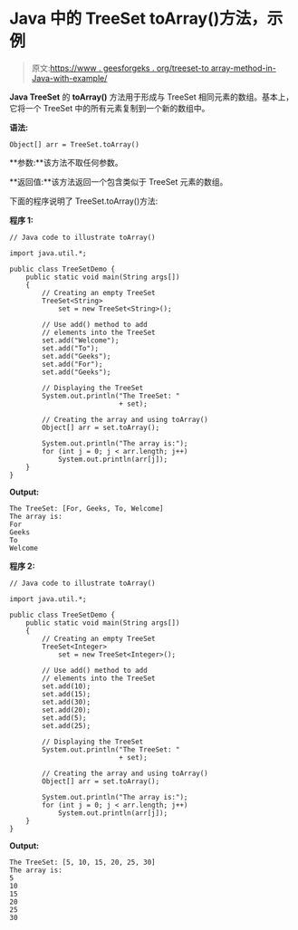 # Java 中的 TreeSet toArray()方法，示例

> 原文:[https://www . geesforgeks . org/treeset-to array-method-in-Java-with-example/](https://www.geeksforgeeks.org/treeset-toarray-method-in-java-with-example/)

**Java TreeSet** 的 **toArray()** 方法用于形成与 TreeSet 相同元素的数组。基本上，它将一个 TreeSet 中的所有元素复制到一个新的数组中。

**语法:**

```
Object[] arr = TreeSet.toArray()
```

**参数:**该方法不取任何参数。

**返回值:**该方法返回一个包含类似于 TreeSet 元素的数组。

下面的程序说明了 TreeSet.toArray()方法:

**程序 1:**

```
// Java code to illustrate toArray()

import java.util.*;

public class TreeSetDemo {
    public static void main(String args[])
    {
        // Creating an empty TreeSet
        TreeSet<String>
            set = new TreeSet<String>();

        // Use add() method to add
        // elements into the TreeSet
        set.add("Welcome");
        set.add("To");
        set.add("Geeks");
        set.add("For");
        set.add("Geeks");

        // Displaying the TreeSet
        System.out.println("The TreeSet: "
                           + set);

        // Creating the array and using toArray()
        Object[] arr = set.toArray();

        System.out.println("The array is:");
        for (int j = 0; j < arr.length; j++)
            System.out.println(arr[j]);
    }
}
```

**Output:**

```
The TreeSet: [For, Geeks, To, Welcome]
The array is:
For
Geeks
To
Welcome

```

**程序 2:**

```
// Java code to illustrate toArray()

import java.util.*;

public class TreeSetDemo {
    public static void main(String args[])
    {
        // Creating an empty TreeSet
        TreeSet<Integer>
            set = new TreeSet<Integer>();

        // Use add() method to add
        // elements into the TreeSet
        set.add(10);
        set.add(15);
        set.add(30);
        set.add(20);
        set.add(5);
        set.add(25);

        // Displaying the TreeSet
        System.out.println("The TreeSet: "
                           + set);

        // Creating the array and using toArray()
        Object[] arr = set.toArray();

        System.out.println("The array is:");
        for (int j = 0; j < arr.length; j++)
            System.out.println(arr[j]);
    }
}
```

**Output:**

```
The TreeSet: [5, 10, 15, 20, 25, 30]
The array is:
5
10
15
20
25
30

```